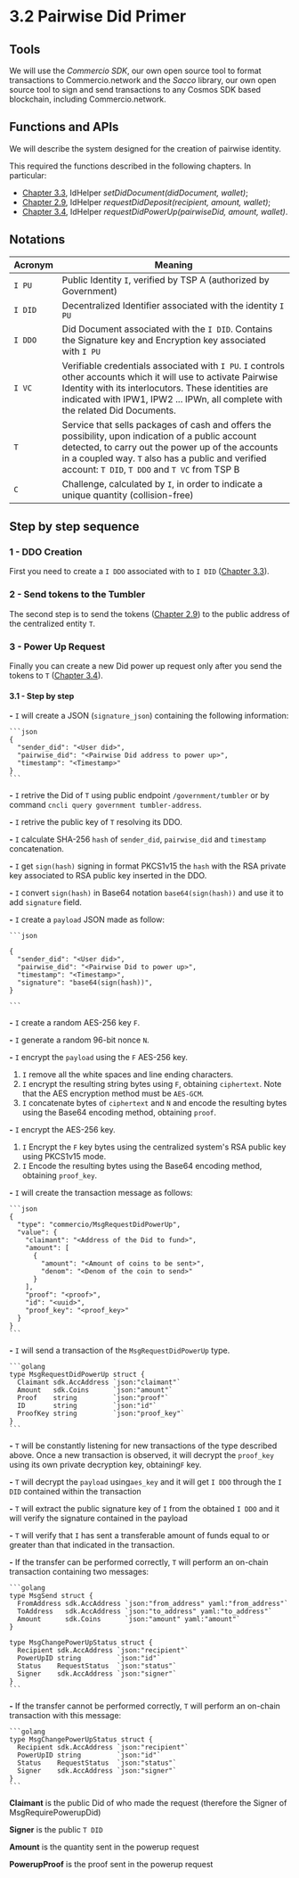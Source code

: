 # 3.2 Pairwise Did Primer

## Tools

We will use the _Commercio SDK_, our own open source tool to format transactions to Commercio.network and the _Sacco_ library, our own open source tool to sign and send transactions to any Cosmos SDK based blockchain, including Commercio.network.

## Functions and APIs

We will describe the system designed for the creation of pairwise identity.

This required the functions described in the following chapters. In particular:

- [Chapter 3.3](3.3-chapter.md), IdHelper _setDidDocument(didDocument, wallet)_;
- [Chapter 2.9](2.9-chapter.md), IdHelper _requestDidDeposit(recipient, amount, wallet)_;
- [Chapter 3.4](3.4-chapter.md), IdHelper _requestDidPowerUp(pairwiseDid, amount, wallet)_.

## Notations

| Acronym | Meaning                                                                                                                                                                                                                                                      |
|---------|--------------------------------------------------------------------------------------------------------------------------------------------------------------------------------------------------------------------------------------------------------------|
| `I PU`  | Public Identity `I`, verified by TSP A (authorized by Government)                                                                                                                                                                                            |
| `I DID` | Decentralized Identifier associated with the identity `I PU`                                                                                                                                                                                                 |
| `I DDO` | Did Document associated with the `I DID`. Contains the Signature key and Encryption key associated with  `I PU`                                                                                                                                              |
| `I VC`  | Verifiable credentials associated with `I PU`. `I` controls other accounts which it will use to activate Pairwise Identity with its interlocutors. These identities are indicated with IPW1, IPW2 ... IPWn, all complete with the related Did Documents.     |
| `T`     | Service that sells packages of cash and offers the possibility, upon indication of a public account detected, to carry out the power up of the accounts in a coupled way. `T` also has a public and verified account: `T DID`, `T DDO` and `T VC` from TSP B |
| `C`     | Challenge, calculated by `I`, in order to indicate a unique quantity (collision-free)                                                                                                                                                                        |

## Step by step sequence

### **1 - DDO Creation**

First you need to create a `I DDO` associated with to `I DID` ([Chapter 3.3](3.3-chapter.md)).

### **2 - Send tokens to the Tumbler**

The second step is to send the tokens ([Chapter 2.9](2.9-chapter.md)) to the public address of the centralized entity `T`.

### **3 - Power Up Request**

Finally you can create a new Did power up request only after you send the tokens to `T` ([Chapter 3.4](3.4-chapter.md)).

#### **3.1 - Step by step**

**-** `I` will create a JSON (`signature_json`) containing the following information:

    ```json
    {
      "sender_did": "<User did>",
      "pairwise_did": "<Pairwise Did address to power up>",
      "timestamp": "<Timestamp>"
    }
    ```

**-** `I` retrive the Did of `T` using public endpoint `/government/tumbler` or by command `cncli query government tumbler-address`.

**-** `I` retrive the public key of `T` resolving its DDO.

**-** `I` calculate SHA-256 `hash` of `sender_did`, `pairwise_did` and `timestamp` concatenation.

**-** `I` get `sign(hash)` signing in format PKCS1v15 the `hash` with the RSA private key associated to RSA public key inserted in the DDO.

**-** `I` convert `sign(hash)` in Base64 notation `base64(sign(hash))` and use it to add `signature` field.

**-** `I` create a `payload` JSON made as follow:

    ```json

    {
      "sender_did": "<User did>",
      "pairwise_did": "<Pairwise Did to power up>",
      "timestamp": "<Timestamp>",
      "signature": "base64(sign(hash))",
    }

    ```

**-** `I` create a random AES-256 key `F`.

**-** `I` generate a random 96-bit nonce `N`.

**-** `I` encrypt the `payload` using the `F` AES-256 key.

  1. `I` remove all the white spaces and line ending characters.
  2. `I` encrypt the resulting string bytes using `F`, obtaining `ciphertext`. Note that the AES encryption method must be `AES-GCM`.
  3. `I` concatenate bytes of `ciphertext` and `N` and encode the resulting bytes using the Base64 encoding method, obtaining `proof`.

**-** `I` encrypt the AES-256 key.

  1. `I` Encrypt the `F` key bytes using the centralized system's RSA public key using PKCS1v15 mode.
  2. `I` Encode the resulting bytes using the Base64 encoding method, obtaining `proof_key`.

**-** `I` will create the transaction message as follows:

    ```json
    {
      "type": "commercio/MsgRequestDidPowerUp",
      "value": {
        "claimant": "<Address of the Did to fund>",
        "amount": [
          {
            "amount": "<Amount of coins to be sent>",
            "denom": "<Denom of the coin to send>"
          }   
        ],
        "proof": "<proof>",
        "id": "<uuid>",
        "proof_key": "<proof_key>"
      }
    }
    ```

**-** `I` will send a transaction of the `MsgRequestDidPowerUp` type.

    ```golang
    type MsgRequestDidPowerUp struct {
      Claimant sdk.AccAddress `json:"claimant"`
      Amount   sdk.Coins      `json:"amount"`
      Proof    string         `json:"proof"`
      ID       string         `json:"id"`
      ProofKey string         `json:"proof_key"`
    }
    ```

**-** `T` will be constantly listening for new transactions of the type described above. Once a new transaction is observed, it will decrypt the `proof_key` using its own private decryption key, obtaining`F` key.

**-** `T` will decrypt the `payload` using`aes_key` and it will get `I DDO` through the `I DID` contained within the transaction

**-** `T` will extract the public signature key of `I` from the obtained `I DDO` and it will verify the signature contained in the payload

**-** `T` will verify that  `I`  has sent a transferable amount of funds equal to or greater than that indicated in the transaction.

**-** If the transfer can be performed correctly, `T` will perform an on-chain transaction containing two messages:

    ```golang
    type MsgSend struct {
      FromAddress sdk.AccAddress `json:"from_address" yaml:"from_address"`
      ToAddress   sdk.AccAddress `json:"to_address" yaml:"to_address"`
      Amount      sdk.Coins      `json:"amount" yaml:"amount"`
    }

    type MsgChangePowerUpStatus struct {
      Recipient sdk.AccAddress `json:"recipient"`
      PowerUpID string         `json:"id"`
      Status    RequestStatus  `json:"status"`
      Signer    sdk.AccAddress `json:"signer"`
    }
    ```

**-** If the transfer cannot be performed correctly, `T` will perform an on-chain transaction with this message:

    ```golang
    type MsgChangePowerUpStatus struct {
      Recipient sdk.AccAddress `json:"recipient"`
      PowerUpID string         `json:"id"`
      Status    RequestStatus  `json:"status"`
      Signer    sdk.AccAddress `json:"signer"`
    }
    ```

**Claimant** is the public Did of who made the request (therefore the Signer of MsgRequirePowerupDid)

**Signer** is the public `T DID`

**Amount** is the quantity sent in the powerup request

**PowerupProof** is the proof sent in the powerup request
